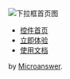 ![下拉框首页图](https://file.microanswer.cn/home_of_layuidropdown.png)

- [控件首页](http://layuidropdown.microanswer.cn/?layuizip)
- [立即体验](http://test.microanswer.cn/page/dropdown.html?layuizip)
- [使用文档](https://www.microanswer.cn/blog/74?layuizip)

by [Microanswer](https://www.microanswer.cn?layuizip).